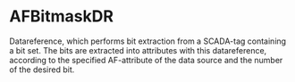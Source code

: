 # AFBitmaskDR

Datareference, which performs bit extraction from a SCADA-tag containing a bit set. The bits are extracted into attributes with this datareference, according to the specified AF-attribute of the data source and the number of the desired bit.
